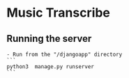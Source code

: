 # Music Transcribe

## Running the server
    - Run from the "/djangoapp" directory 
    ```
    python3  manage.py runserver
    ```
